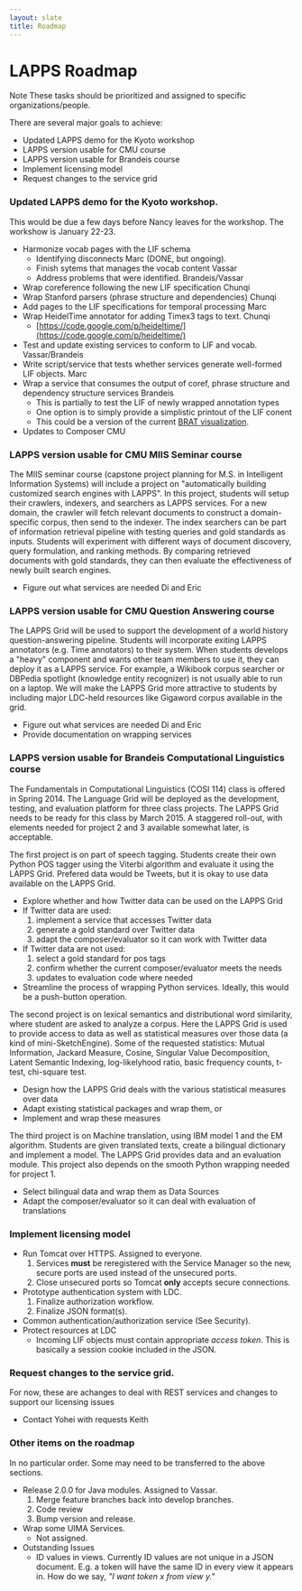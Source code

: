 ```yaml
---
layout: slate
title: Roadmap
---
```


# LAPPS Roadmap

<div class="note">
<span class="red">Note</span> These tasks should be prioritized and assigned to
specific organizations/people.
</div>

There are several major goals to achieve:

* Updated LAPPS demo for the Kyoto workshop
* LAPPS version usable for CMU course
* LAPPS version usable for Brandeis course
* Implement licensing model
* Request changes to the service grid


### Updated LAPPS demo for the Kyoto workshop. 

This would be due a few days before Nancy leaves for the workshop. The workshow is January 22-23.

* Harmonize vocab pages with the LIF schema
	* Identifying disconnects <span class="green">Marc</span> (DONE, but ongoing).
	* Finish sytems that manages the vocab content <span class="green">Vassar</span>
	* Address problems that were identified. <span class="green">Brandeis/Vassar</span>
* Wrap coreference following the new LIF specification <span
  class="green">Chunqi</span>
* Wrap Stanford parsers (phrase structure and dependencies) <span
  class="green">Chunqi</span>
* Add pages to the LIF specifications for temporal processing <span class="green">Marc</span>
* Wrap HeidelTime annotator for adding Timex3 tags to text. <span
  class="green">Chunqi</span>
	* [https://code.google.com/p/heideltime/](https://code.google.com/p/heideltime/)
* Test and update existing services to conform to LIF and vocab. <span
  class="green">Vassar/Brandeis</span>
* Write script/service that tests whether services generate well-formed LIF
  objects. <span class="green">Marc</span>
* Wrap a service that consumes the output of coref, phrase structure and
  dependency structure services <span class="green">Brandeis</span>
	* This is partially to test the LIF of newly wrapped annotation types
	* One option is to simply provide a simplistic printout of the LIF conent
	* This could be a version of the current [BRAT
          visualization](http://eldrad.cs-i.brandeis.edu:8484/jld/visualization.html).
* Updates to Composer <span class="green">CMU</span>


### LAPPS version usable for CMU MIIS Seminar course

The MIIS seminar course (capstone project planning for M.S. in Intelligent
Information Systems) will include a project on "automatically building
customized search engines with LAPPS". In this project, students will setup
their crawlers, indexers, and searchers as LAPPS services. For a new domain, the
crawler will fetch relevant documents to construct a domain-specific corpus,
then send to the indexer. The index searchers can be part of information
retrieval pipeline with testing queries and gold standards as inputs. Students
will experiment with different ways of document discovery, query formulation,
and ranking methods. By comparing retrieved documents with gold standards, they
can then evaluate the effectiveness of newly built search engines.

* Figure out what services are needed <span class="green">Di and Eric</span>


### LAPPS version usable for CMU Question Answering course

The LAPPS Grid will be used to support the development of a world history
question-answering pipeline. Students will incorporate exiting LAPPS annotators
(e.g. Time annotators) to their system. When students develops a "heavy"
component and wants other team members to use it, they can deploy it as a LAPPS
service. For example, a Wikibook corpus searcher or DBPedia spotlight (knowledge
entity recognizer) is not usually able to run on a laptop. We will make the
LAPPS Grid more attractive to students by including major LDC-held resources
like Gigaword corpus available in the grid.

* Figure out what services are needed <span class="green">Di and Eric</span>
* Provide documentation on wrapping services


### LAPPS version usable for Brandeis Computational Linguistics course

The Fundamentals in Computational Linguistics (COSI 114) class is offered in
Spring 2014. The Language Grid will be deployed as the development, testing, and
evaluation platform for three class projects. The LAPPS Grid needs to be ready
for this class by March 2015. A staggered roll-out, with elements needed for
project 2 and 3 available somewhat later, is acceptable.

The first project is on part of speech tagging. Students create their own Python
POS tagger using the Viterbi algorithm and evaluate it using the LAPPS
Grid. Prefered data would be Tweets, but it is okay to use data available on the
LAPPS Grid. 

* Explore whether and how Twitter data can be used on the LAPPS Grid
* If Twitter data are used:
  1. implement a service that accesses Twitter data
  1. generate a gold standard over Twitter data
  1. adapt the composer/evaluator so it can work with Twitter data
* If Twitter data are not used:
  1. select a gold standard for pos tags
  1. confirm whether the current composer/evaluator meets the needs
  1. updates to evaluation code where needed
* Streamline the process of wrapping Python services. Ideally, this would be a
  push-button operation.

The second project is on lexical semantics and distributional word similarity,
where student are asked to analyze a corpus. Here the LAPPS Grid is used to
provide access to data as well as statistical measures over those data (a kind
of mini-SketchEngine). Some of the requested statistics: Mutual Information,
Jackard Measure, Cosine, Singular Value Decomposition, Latent Semantic Indexing,
log-likelyhood ratio, basic frequency counts, t-test, chi-square test.

* Design how the LAPPS Grid deals with the various statistical measures over data
* Adapt existing statistical packages and wrap them, or
* Implement and wrap these measures

The third project is on Machine translation, using IBM model 1 and the EM
algorithm. Students are given translated texts, create a bilingual dictionary
and implement a model. The LAPPS Grid provides data and an evaluation
module. This project also depends on the smooth Python wrapping needed for
project 1.

* Select bilingual data and wrap them as Data Sources
* Adapt the composer/evaluator so it can deal with evaluation of translations


### Implement licensing model

* Run Tomcat over HTTPS. <span class="green">Assigned to everyone</span>.
	1. Services **must** be reregistered with the Service Manager so the new, secure
	ports are used instead of the unsecured ports.
	1. Close unsecured ports so Tomcat **only** accepts secure connections.
* Prototype authentication system with LDC.	
	1. Finalize authorization workflow.
	1. Finalize JSON format(s).
* Common authentication/authorization service (See Security).
* Protect resources at LDC
	* Incoming LIF objects must contain appropriate *access token*. This is basically
	a session cookie included in the JSON.


### Request changes to the service grid. 

For now, these are achanges to deal with REST services and changes to support
our licensing issues

* Contact Yohei with requests <span class="green">Keith</span>


### Other items on the roadmap

In no particular order. Some may need to be transferred to the above sections.

* Release 2.0.0 for Java modules. <span class="green">Assigned to Vassar</span>.
	1. Merge feature branches back into develop branches.
	1. Code review
	1. Bump version and release.
* Wrap some UIMA Services. 
	* Not assigned.
* Outstanding Issues
	* ID values in views.  Currently ID values are <span class="red">not</span> unique
	in a JSON document. E.g. a token will have the same ID in every view it appears in. How 
	do we say, *"I want token x from view y."*

